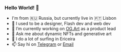 ### Hello World! 👋

- I'm from 🇷🇺 Russia, but currently live in 🇵🇹 Lisbon
- 👶 I used to be a designer, Flash dev and web dev
- 🔭 I’m currently working on [OG.Art](https://og.art/) as a product lead
- 💬 Ask me about dynamic NFTs and generative art
- 🌊 I do a lot of surfing in Ericeira
- 📫 Say hi on [Telegram](https://t.me/dandaka) or [Email](mailto:vlad19@gmail.com)